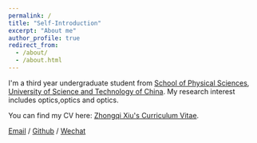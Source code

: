 ```yaml
---
permalink: /
title: "Self-Introduction"
excerpt: "About me"
author_profile: true
redirect_from: 
  - /about/
  - /about.html
---
```

I'm a third year undergraduate student from [School of Physical Sciences](https://en.physics.ustc.edu.cn/), [University of Science and Technology of China](https://en.ustc.edu.cn/). My research interest includes optics,optics and optics.

You can find my CV here: [Zhongqi Xiu's Curriculum Vitae](../assets/Curriculum_Vitae.pdf).

[Email](mailto:xzqtelux@mail.ustc.edu.cn) / [Github](https://github.com/k-telux) / [Wechat](../images/wechat.jpg)
